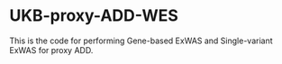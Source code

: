 # UKB-proxy-ADD-WES
This is the code for performing Gene-based ExWAS and Single-variant ExWAS for proxy ADD.
